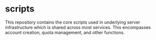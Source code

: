 # scripts
This repository contains the core scripts used in underlying server infrastructure which is shared across most services. This encompasses account creation, quota management, and other functions.
